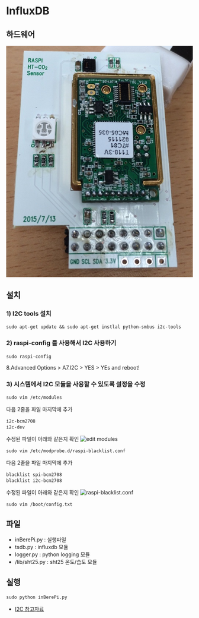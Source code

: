 # InfluxDB

## 하드웨어
![CO2_ module](../../../files/CO2/CO2_module.JPG)

## 설치

### 1) I2C tools 설치

```
sudo apt-get update && sudo apt-get instlal python-smbus i2c-tools
```

### 2) raspi-config 를 사용해서 I2C 사용하기

```
sudo raspi-config
```
8.Advanced Options > A7.I2C > YES > YEs
and reboot!

### 3) 시스템에서 I2C 모듈을 사용할 수 있도록 설정을 수정
 
```
sudo vim /etc/modules
```
다음 2줄을 파일 마지막에 추가
```
i2c-bcm2708
i2c-dev
```
수정된 파일이 아래와 같은지 확인
![edit modules](https://cdn-learn.adafruit.com/assets/assets/000/003/054/original/learn_raspberry_pi_editing_modules_file.png)

```
sudo vim /etc/modprobe.d/raspi-blacklist.conf
```
다음 2줄을 파일 마지막에 추가
```
blacklist spi-bcm2708
blacklist i2c-bcm2708
```
수정된 파일이 아래와 같은지 확인
![raspi-blacklist.conf](https://cdn-learn.adafruit.com/assets/assets/000/003/860/original/learn_raspberry_pi_blacklist.png)

```
sudo vim /boot/config.txt
```

## 파일

- inBerePi.py : 실행파일
- tsdb.py : influxdb 모듈
- logger.py : python logging 모듈
- /lib/sht25.py : sht25 온도/습도 모듈

## 실행

```
sudo python inBerePi.py
```

* [I2C 참고자료](https://learn.adafruit.com/adafruits-raspberry-pi-lesson-4-gpio-setup/configuring-i2c)
